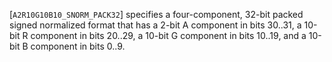 [`A2R10G10B10_SNORM_PACK32`] specifies a four-component,
32-bit packed signed normalized format that has a 2-bit A component in
bits 30..31, a 10-bit R component in bits 20..29, a 10-bit G component
in bits 10..19, and a 10-bit B component in bits 0..9.